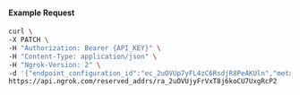 <!-- Code generated for API Clients. DO NOT EDIT. -->

#### Example Request

```bash
curl \
-X PATCH \
-H "Authorization: Bearer {API_KEY}" \
-H "Content-Type: application/json" \
-H "Ngrok-Version: 2" \
-d '{"endpoint_configuration_id":"ec_2uOVUp7yFL4zC6RsdjR8PeAKUln","metadata":"{\"proto\": \"ssh\"}"}' \
https://api.ngrok.com/reserved_addrs/ra_2uOVUjyFrVxT8j6koCU7UxgRcP2
```
